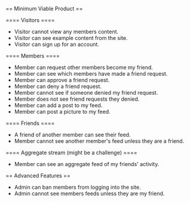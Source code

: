 == Minimum Viable Product ==

==== Visitors ====

* Visitor cannot view any members content.
* Visitor can see example content from the site.
* Visitor can sign up for an account.

==== Members ====

* Member can request other members become my friend.
* Member can see which members have made a friend request.
* Member can approve a friend request.
* Member can deny a friend request.
* Member cannot see if someone denied my friend request.
* Member does not see friend requests they denied.
* Member can add a post to my feed.
* Member can post a picture to my feed.

==== Friends ====

* A friend of another member can see their feed.
* Member cannot see another member's feed unless they are a friend.

==== Aggregate stream (might be a challenge) ====

* Member can see an aggregate feed of my friends' activity.

== Advanced Features ==

* Admin can ban members from logging into the site.
* Admin cannot see members feeds unless they are my friend.


